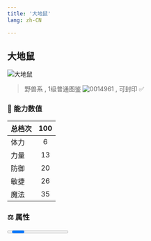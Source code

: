 ```yaml
---
title: '大地鼠'
lang: zh-CN

---
```


<RouterBack />

## 大地鼠

![大地鼠](https://user-images.githubusercontent.com/78347270/115937647-65ecbb00-a4d3-11eb-8337-967c67d8aaa6.gif) 

> 野兽系 , 1级普通图鉴 ![0014961](https://user-images.githubusercontent.com/78347270/115963859-4ea5e000-a55c-11eb-84e2-5fee99d1fbb6.gif) , 可封印 ✅ 


### 💪 能力数值

| 总档次       | 100            |
| :----------- |:-------------:|
| 体力      | 6   <Stars :number="0.5" />  |
| 力量      | 13   <Stars :number="1.5" />  |
| 防御      | 20  <Stars :number="2" />  | 
| 敏捷      | 26  <Stars :number="2.5" />  | 
| 魔法      | 35  <Stars :number="3.5" />   | 


### ⚖️ 属性


<Progress earth :number="10" />

<Progress water :number="0" />

<Progress fire :number="0" />

<Progress wind :number="0" />

### ✨ 技能栏 <Strong>10个</Strong>

- 攻击
- 单体陨石魔法 Lv1

### 👶 1级出现点

- 芙蕾雅岛 圣拉鲁卡村外全域，参考坐标(235,203)、(149,219)、(156,197)；



